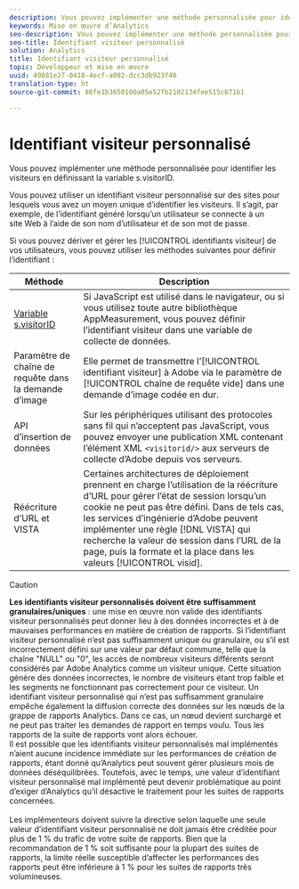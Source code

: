 ```yaml
---
description: Vous pouvez implémenter une méthode personnalisée pour identifier les visiteurs en définissant la variable s.visitorID.
keywords: Mise en œuvre d’Analytics
seo-description: Vous pouvez implémenter une méthode personnalisée pour identifier les visiteurs en définissant la variable s.visitorID.
seo-title: Identifiant visiteur personnalisé
solution: Analytics
title: Identifiant visiteur personnalisé
topic: Développeur et mise en œuvre
uuid: 49881e27-0418-4ecf-a092-dcc3db923f40
translation-type: ht
source-git-commit: 86fe1b3650100a05e52fb2102134fee515c871b1

---
```



# Identifiant visiteur personnalisé

Vous pouvez implémenter une méthode personnalisée pour identifier les visiteurs en définissant la variable s.visitorID.

Vous pouvez utiliser un identifiant visiteur personnalisé sur des sites pour lesquels vous avez un moyen unique d’identifier les visiteurs. Il s’agit, par exemple, de l’identifiant généré lorsqu’un utilisateur se connecte à un site Web à l’aide de son nom d’utilisateur et de son mot de passe.

Si vous pouvez dériver et gérer les [!UICONTROL identifiants visiteur] de vos utilisateurs, vous pouvez utiliser les méthodes suivantes pour définir l’identifiant :

| Méthode | Description |
|---|---|
| [Variable s.visitorID](/help/implement/js-implementation/c-variables/page-variables.md) | Si JavaScript est utilisé dans le navigateur, ou si vous utilisez toute autre bibliothèque AppMeasurement, vous pouvez définir l’identifiant visiteur dans une variable de collecte de données. |
| Paramètre de chaîne de requête dans la demande d’image | Elle permet de transmettre l’[!UICONTROL identifiant visiteur] à Adobe via le paramètre de [!UICONTROL chaîne de requête vide] dans une demande d’image codée en dur. |
| API d’insertion de données | Sur les périphériques utilisant des protocoles sans fil qui n’acceptent pas JavaScript, vous pouvez envoyer une publication XML contenant l’élément XML `<visitorid/>` aux serveurs de collecte d’Adobe depuis vos serveurs. |
| Réécriture d’URL et VISTA | Certaines architectures de déploiement prennent en charge l’utilisation de la réécriture d’URL pour gérer l’état de session lorsqu’un cookie ne peut pas être défini. Dans de tels cas, les services d’ingénierie d’Adobe peuvent implémenter une règle [!DNL VISTA] qui recherche la valeur de session dans l’URL de la page, puis la formate et la place dans les valeurs [!UICONTROL visid]. |
>[!CAUTION]
>**Les identifiants visiteur personnalisés doivent être suffisamment granulaires/uniques** : une mise en œuvre non valide des identifiants visiteur personnalisés peut donner lieu à des données incorrectes et à de mauvaises performances en matière de création de rapports. Si l’identifiant visiteur personnalisé n’est pas suffisamment unique ou granulaire, ou s’il est incorrectement défini sur une valeur par défaut commune, telle que la chaîne "NULL" ou "0", les accès de nombreux visiteurs différents seront considérés par Adobe Analytics comme un visiteur unique. Cette situation génère des données incorrectes, le nombre de visiteurs étant trop faible et les segments ne fonctionnant pas correctement pour ce visiteur. Un identifiant visiteur personnalisé qui n’est pas suffisamment granulaire empêche également la diffusion correcte des données sur les nœuds de la grappe de rapports Analytics. Dans ce cas, un nœud devient surchargé et ne peut pas traiter les demandes de rapport en temps voulu. Tous les rapports de la suite de rapports vont alors échouer. <br>Il est possible que les identifiants visiteur personnalisés mal implémentés n’aient aucune incidence immédiate sur les performances de création de rapports, étant donné qu’Analytics peut souvent gérer plusieurs mois de données déséquilibrées. Toutefois, avec le temps, une valeur d’identifiant visiteur personnalisé mal implémenté peut devenir problématique au point d’exiger d’Analytics qu’il désactive le traitement pour les suites de rapports concernées.</br><br>Les implémenteurs doivent suivre la directive selon laquelle une seule valeur d’identifiant visiteur personnalisé ne doit jamais être créditée pour plus de 1 % du trafic de votre suite de rapports. Bien que la recommandation de 1 % soit suffisante pour la plupart des suites de rapports, la limite réelle susceptible d’affecter les performances des rapports peut être inférieure à 1 % pour les suites de rapports très volumineuses.</br>
